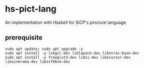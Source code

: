 # hs-pict-lang

An implementation with Haskell for SICP's pincture language

## prerequisite

```
sudo apt update; sudo apt upgrade -y
sudo apt install -y libgsl-dev liblapack-dev libatras-base-dev
sudo apt install -y freeglut3-dev libxi-dev libxcursor-dev libxinerama-dev libxxf86vm-dev
```
